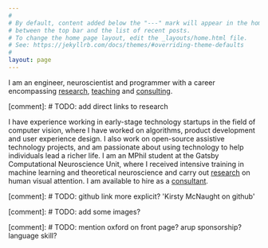 ```yaml
---
#
# By default, content added below the "---" mark will appear in the home page
# between the top bar and the list of recent posts.
# To change the home page layout, edit the _layouts/home.html file.
# See: https://jekyllrb.com/docs/themes/#overriding-theme-defaults
#
layout: page
---
```



I am an engineer, neuroscientist and programmer with a career encompassing [research](research), [teaching](teaching) and [consulting](consulting).

[comment]: # TODO: add direct links to research

I have experience working in early-stage technology startups in the field of computer vision, where I have worked on algorithms, product development and user experience design. I also work on open-source assistive technology projects, and am passionate about using technology to help individuals lead a richer life. I am an MPhil student at the Gatsby Computational Neuroscience Unit, where I received intensive training in machine learning and theoretical neuroscience and carry out [research](research) on human visual attention. I am available to hire as a [consultant](consulting).

[comment]: # TODO: github link more explicit? 'Kirsty McNaught on github' 

[comment]: # TODO: add some images?

[comment]: # TODO: mention oxford on front page? arup sponsorship? language skill?
 